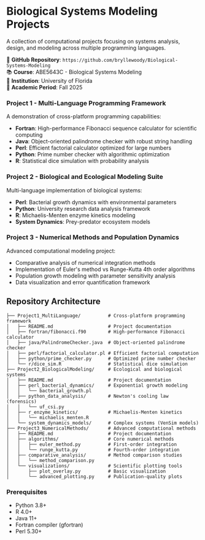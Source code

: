 # Biological Systems Modeling Projects

A collection of computational projects focusing on systems analysis, design, and modeling across multiple programming languages.

🔗 **GitHub Repository**: `https://github.com/bryllewoody/Biological-Systems-Modeling`  
📚 **Course**: ABE5643C - Biological Systems Modeling  
🏫 **Institution**: University of Florida  
📅 **Academic Period**: Fall 2025

### Project 1 - Multi-Language Programming Framework
A demonstration of cross-platform programming capabilities:
- **Fortran**: High-performance Fibonacci sequence calculator for scientific computing
- **Java**: Object-oriented palindrome checker with robust string handling
- **Perl**: Efficient factorial calculator optimized for large numbers
- **Python**: Prime number checker with algorithmic optimization
- **R**: Statistical dice simulation with probability analysis

### Project 2 - Biological and Ecological Modeling Suite
Multi-language implementation of biological systems:
- **Perl**: Bacterial growth dynamics with environmental parameters
- **Python**: University research data analysis framework
- **R**: Michaelis-Menten enzyme kinetics modeling
- **System Dynamics**: Prey-predator ecosystem models

### Project 3 - Numerical Methods and Population Dynamics
Advanced computational modeling project:
- Comparative analysis of numerical integration methods
- Implementation of Euler's method vs Runge-Kutta 4th order algorithms
- Population growth modeling with parameter sensitivity analysis
- Data visualization and error quantification framework
  
## Repository Architecture

```
├── Project1_MultiLanguage/          # Cross-platform programming framework
│   ├── README.md                    # Project documentation
│   ├── fortran/fibonacci.f90        # High-performance Fibonacci calculator
│   ├── java/PalindromeChecker.java  # Object-oriented palindrome checker
│   ├── perl/factorial_calculator.pl # Efficient factorial computation
│   ├── python/prime_checker.py      # Optimized prime number checker
│   └── r/dice_sim.R                 # Statistical dice simulation
├── Project2_BiologicalModeling/     # Ecological and biological systems
│   ├── README.md                    # Project documentation
│   ├── perl_bacterial_dynamics/     # Exponential growth modeling
│   │   └── bacterial_growth.pl
│   ├── python_data_analysis/        # Newton's cooling law (forensics)
│   │   └── uf_csi.py
│   ├── r_enzyme_kinetics/           # Michaelis-Menten kinetics
│   │   └── michaelis_menten.R
│   └── system_dynamics_models/      # Complex systems (VenSim models)
├── Project3_NumericalMethods/       # Advanced computational methods
│   ├── README.md                    # Project documentation
│   ├── algorithms/                  # Core numerical methods
│   │   ├── euler_method.py          # First-order integration
│   │   └── runge_kutta.py           # Fourth-order integration
│   ├── comparative_analysis/        # Method comparison studies
│   │   └── method_comparison.py
│   └── visualizations/              # Scientific plotting tools
│       ├── plot_overlay.py          # Basic visualization
│       └── advanced_plotting.py     # Publication-quality plots
```

### Prerequisites
- Python 3.8+
- R 4.0+
- Java 11+
- Fortran compiler (gfortran)
- Perl 5.30+

